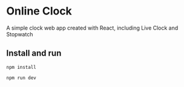 # Online Clock

A simple clock web app created with React, including Live Clock and Stopwatch

## Install and run
```
npm install
```
```
npm run dev
```
